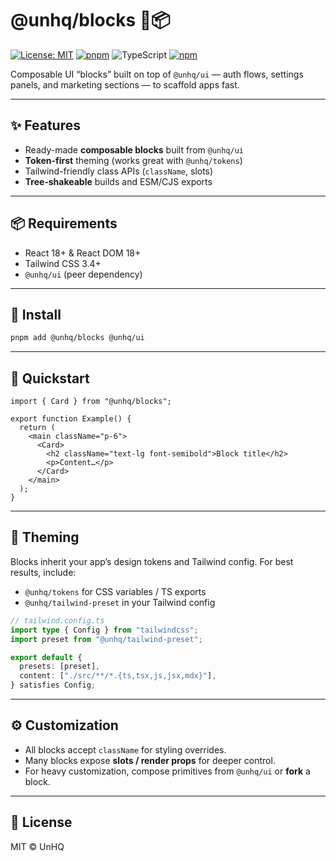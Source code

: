 # @unhq/blocks  🚧📦

[![License: MIT](https://img.shields.io/badge/License-MIT-yellow.svg)](../../LICENSE)
[![pnpm](https://img.shields.io/badge/pm-pnpm-orange.svg)](https://pnpm.io)
![TypeScript](https://img.shields.io/badge/TypeScript-5.x-blue)
[![npm](https://img.shields.io/npm/v/@unhq/blocks)](https://www.npmjs.com/package/@unhq/blocks)

Composable UI “blocks” built on top of `@unhq/ui` — auth flows, settings panels, and marketing sections — to scaffold apps fast.

---

## ✨ Features
- Ready-made **composable blocks** built from `@unhq/ui`
- **Token-first** theming (works great with `@unhq/tokens`)
- Tailwind-friendly class APIs (`className`, slots)
- **Tree‑shakeable** builds and ESM/CJS exports

---

## 📦 Requirements
- React 18+ & React DOM 18+
- Tailwind CSS 3.4+
- `@unhq/ui` (peer dependency)

---

## 🚀 Install
```bash
pnpm add @unhq/blocks @unhq/ui
```

---

## 🧪 Quickstart
```tsx
import { Card } from "@unhq/blocks";

export function Example() {
  return (
    <main className="p-6">
      <Card>
        <h2 className="text-lg font-semibold">Block title</h2>
        <p>Content…</p>
      </Card>
    </main>
  );
}
```

---

## 🎨 Theming
Blocks inherit your app’s design tokens and Tailwind config. For best results, include:
- `@unhq/tokens` for CSS variables / TS exports
- `@unhq/tailwind-preset` in your Tailwind config

```ts
// tailwind.config.ts
import type { Config } from "tailwindcss";
import preset from "@unhq/tailwind-preset";

export default {
  presets: [preset],
  content: ["./src/**/*.{ts,tsx,js,jsx,mdx}"],
} satisfies Config;
```

---

## ⚙️ Customization
- All blocks accept `className` for styling overrides.
- Many blocks expose **slots / render props** for deeper control.
- For heavy customization, compose primitives from `@unhq/ui` or **fork** a block.

---

## 📄 License
MIT © UnHQ

